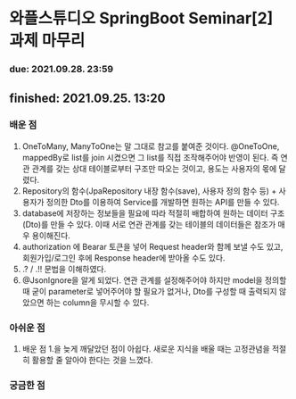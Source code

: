 # 와플스튜디오 SpringBoot Seminar[2] 과제 마무리

### due: 2021.09.28. 23:59
## finished: 2021.09.25. 13:20


### 배운 점
1. OneToMany, ManyToOne는 말 그대로 참고를 붙여준 것이다. @OneToOne, mappedBy로 list를 join 시켰으면 그 list를 직접 조작해주어야 반영이 된다. 즉 연관 관계를 갖는 상대 테이블로부터 구조만 따오는 것이고, 용도는 사용자의 몫에 달렸다.
2. Repository의 함수(JpaRepository 내장 함수(save), 사용자 정의 함수 등) + 사용자가 정의한 Dto를 이용하여 Service를 개발하면 원하는 API를 만들 수 있다.
3. database에 저장하는 정보들을 필요에 따라 적절히 배합하여 원하는 데이터 구조(Dto)를 만들 수 있다. 이때 서로 연관 관계를 갖는 테이블의 데이터들은 참조가 매우 용이해진다.
4. authorization 에 Bearar 토큰을 넣어 Request header와 함께 보낼 수도 있고, 회원가입/로그인 후에 Response header에 받아올 수도 있다.
5. .? / .!! 문법을 이해하였다.
6. @JsonIgnore을 알게 되었다. 연관 관계를 설정해주어야 하지만 model을 정의할 때 굳이 parameter로 넣어주어야 할 필요가 없거나, Dto를 구성할 때 출력되지 않았으면 하는 column을 무시할 수 있다.

### 아쉬운 점
1. 배운 점 1.을 늦게 깨달았던 점이 아쉽다. 새로운 지식을 배울 때는 고정관념을 적절히 활용할 줄 알아야 한다는 것을 느꼈다.

### 궁금한 점
